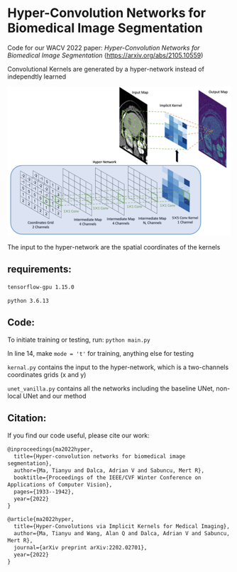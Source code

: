 # Hyper-Convolution Networks for Biomedical Image Segmentation
Code for our WACV 2022 paper: *Hyper-Convolution Networks for Biomedical Image Segmentation* (https://arxiv.org/abs/2105.10559)

Convolutional Kernels are generated by a hyper-network instead of independtly learned

<img src="https://github.com/tym002/Hyper-Convolution/blob/main/figure1_architecture.png" width="600">

The input to the hyper-network are the spatial coordinates of the kernels

## requirements: 

`tensorflow-gpu 1.15.0`

`python 3.6.13`

## Code:

To initiate training or testing, run:
`python main.py`

In line 14, make `mode = 't'` for training, anything else for testing

`kernal.py` contains the input to the hyper-network, which is a two-channels coordinates grids (x and y)

`unet_vanilla.py` contains all the networks including the baseline UNet, non-local UNet and our method  

## Citation: 

If you find our code useful, please cite our work: 
```
@inproceedings{ma2022hyper,
  title={Hyper-convolution networks for biomedical image segmentation},
  author={Ma, Tianyu and Dalca, Adrian V and Sabuncu, Mert R},
  booktitle={Proceedings of the IEEE/CVF Winter Conference on Applications of Computer Vision},
  pages={1933--1942},
  year={2022}
}
```
```
@article{ma2022hyper,
  title={Hyper-Convolutions via Implicit Kernels for Medical Imaging},
  author={Ma, Tianyu and Wang, Alan Q and Dalca, Adrian V and Sabuncu, Mert R},
  journal={arXiv preprint arXiv:2202.02701},
  year={2022}
}
```
